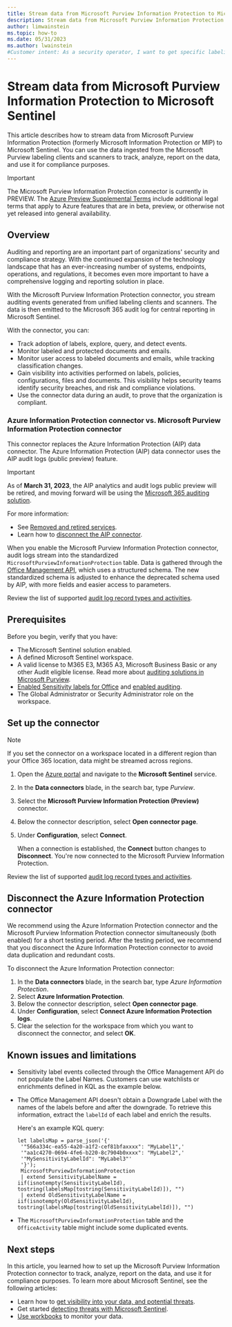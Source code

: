 ```yaml
---
title: Stream data from Microsoft Purview Information Protection to Microsoft Sentinel 
description: Stream data from Microsoft Purview Information Protection (formerly Microsoft Information Protection) to Microsoft Sentinel so you can analyze and report on data from the Microsoft Purview labeling clients and scanners.
author: limwainstein
ms.topic: how-to
ms.date: 05/31/2023
ms.author: lwainstein
#Customer intent: As a security operator, I want to get specific labeling data from Microsoft Purview, so I can track, analyze, report on the data and use it for compliance purposes.
---
```


# Stream data from Microsoft Purview Information Protection to Microsoft Sentinel

This article describes how to stream data from Microsoft Purview Information Protection (formerly Microsoft Information Protection or MIP) to Microsoft Sentinel. You can use the data ingested from the Microsoft Purview labeling clients and scanners to track, analyze, report on the data, and use it for compliance purposes. 

> [!IMPORTANT]
> The Microsoft Purview Information Protection connector is currently in PREVIEW. The [Azure Preview Supplemental Terms](https://azure.microsoft.com/support/legal/preview-supplemental-terms/) include additional legal terms that apply to Azure features that are in beta, preview, or otherwise not yet released into general availability.   

## Overview 

Auditing and reporting are an important part of organizations' security and compliance strategy. With the continued expansion of the technology landscape that has an ever-increasing number of systems, endpoints, operations, and regulations, it becomes even more important to have a comprehensive logging and reporting solution in place.

With the Microsoft Purview Information Protection connector, you stream auditing events generated from unified labeling clients and scanners. The data is then emitted to the Microsoft 365 audit log for central reporting in Microsoft Sentinel.
 
With the connector, you can:

- Track adoption of labels, explore, query, and detect events.
- Monitor labeled and protected documents and emails. 
- Monitor user access to labeled documents and emails, while tracking classification changes. 
- Gain visibility into activities performed on labels, policies, configurations, files and documents. This visibility helps security teams identify security breaches, and risk and compliance violations.
- Use the connector data during an audit, to prove that the organization is compliant.

### Azure Information Protection connector vs. Microsoft Purview Information Protection connector

This connector replaces the Azure Information Protection (AIP) data connector. The Azure Information Protection (AIP) data connector uses the AIP audit logs (public preview) feature. 

> [!IMPORTANT]
>
> As of **March 31, 2023**, the AIP analytics and audit logs public preview will be retired, and moving forward will be using the [Microsoft 365 auditing solution](/microsoft-365/compliance/auditing-solutions-overview).
>
> For more information: 
> - See [Removed and retired services](/azure/information-protection/removed-sunset-services#azure-information-protection-analytics).
> - Learn how to [disconnect the AIP connector](#disconnect-the-azure-information-protection-connector).

When you enable the Microsoft Purview Information Protection connector, audit logs stream into the standardized 
`MicrosoftPurviewInformationProtection` table. Data is gathered through the [Office Management API](/office/office-365-management-api/office-365-management-activity-api-schema), which uses a structured schema. The new standardized schema is adjusted to enhance the deprecated schema used by AIP, with more fields and easier access to parameters.

Review the list of supported [audit log record types and activities](microsoft-purview-record-types-activities.md).

## Prerequisites

Before you begin, verify that you have:

- The Microsoft Sentinel solution enabled. 
- A defined Microsoft Sentinel workspace.
- A valid license to M365 E3, M365 A3, Microsoft Business Basic or any other Audit eligible license. Read more about [auditing solutions in Microsoft Purview](/microsoft-365/compliance/audit-solutions-overview).
- [Enabled Sensitivity labels for Office](/microsoft-365/compliance/sensitivity-labels-sharepoint-onedrive-files?view=o365-worldwide#use-the-microsoft-purview-compliance-portal-to-enable-support-for-sensitivity-labels&preserve-view=true) and [enabled auditing](/microsoft-365/compliance/turn-audit-log-search-on-or-off?view=o365-worldwide#use-the-compliance-center-to-turn-on-auditing&preserve-view=true).
- The Global Administrator or Security Administrator role on the workspace.

## Set up the connector

> [!NOTE]
> If you set the connector on a workspace located in a different region than your Office 365 location, data might be streamed across regions.

1. Open the [Azure portal](https://portal.azure.com/) and navigate to the **Microsoft Sentinel** service.
1. In the **Data connectors** blade, in the search bar, type *Purview*.
1. Select the **Microsoft Purview Information Protection (Preview)** connector.
1. Below the connector description, select **Open connector page**.
1. Under **Configuration**, select **Connect**.

    When a connection is established, the **Connect** button changes to **Disconnect**. You're now connected to the Microsoft Purview Information Protection. 

Review the list of supported [audit log record types and activities](microsoft-purview-record-types-activities.md). 

## Disconnect the Azure Information Protection connector

We recommend using the Azure Information Protection connector and the Microsoft Purview Information Protection connector simultaneously (both enabled) for a short testing period. After the testing period, we recommend that you disconnect the Azure Information Protection connector to avoid data duplication and redundant costs. 

To disconnect the Azure Information Protection connector:

1. In the **Data connectors** blade, in the search bar, type *Azure Information Protection*. 
1. Select **Azure Information Protection**.
1. Below the connector description, select **Open connector page**.
1. Under **Configuration**, select **Connect Azure Information Protection logs**.
1. Clear the selection for the workspace from which you want to disconnect the connector, and select **OK**.

## Known issues and limitations

- Sensitivity label events collected through the Office Management API do not populate the Label Names. Customers can use watchlists or enrichments defined in KQL as the example below. 
- The Office Management API doesn't obtain a Downgrade Label with the names of the labels before and after the downgrade. To retrieve this information, extract the `labelId` of each label and enrich the results. 

    Here's an example KQL query:

    ```kusto
    let labelsMap = parse_json('{'
     '"566a334c-ea55-4a20-a1f2-cef81bfaxxxx": "MyLabel1",'
     '"aa1c4270-0694-4fe6-b220-8c7904b0xxxx": "MyLabel2",'
     '"MySensitivityLabelId": "MyLabel3"'
     '}');
     MicrosoftPurviewInformationProtection
     | extend SensitivityLabelName = iif(isnotempty(SensitivityLabelId), 
    tostring(labelsMap[tostring(SensitivityLabelId)]), "")
     | extend OldSensitivityLabelName = iif(isnotempty(OldSensitivityLabelId), 
    tostring(labelsMap[tostring(OldSensitivityLabelId)]), "")
    ```
 
- The `MicrosoftPurviewInformationProtection` table and the `OfficeActivity` table might include some duplicated events.
 
## Next steps

In this article, you learned how to set up the Microsoft Purview Information Protection connector to track, analyze, report on the data, and use it for compliance purposes. To learn more about Microsoft Sentinel, see the following articles:

- Learn how to [get visibility into your data, and potential threats](get-visibility.md).
- Get started [detecting threats with Microsoft Sentinel](threat-detection.md).
- [Use workbooks](monitor-your-data.md) to monitor your data.
